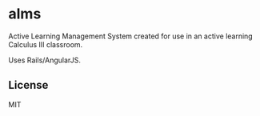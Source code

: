 alms
====

Active Learning Management System created for use in an
active learning Calculus III classroom.

Uses Rails/AngularJS.

License
-------

MIT